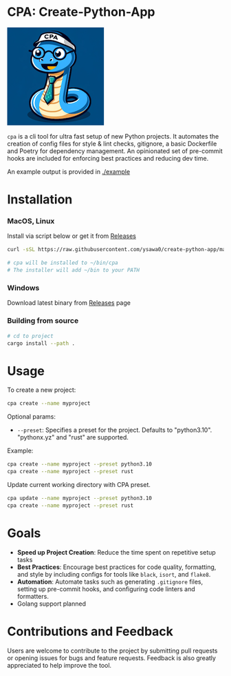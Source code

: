 # CPA: Create-Python-App

![CPA Logo](cpa.png)

`cpa` is a cli tool for ultra fast setup of new Python projects. It automates the creation of config files for style & lint checks, gitignore, a basic Dockerfile and Poetry for dependency management. An opinionated set of pre-commit hooks are included for enforcing best practices and reducing dev time.

An example output is provided in [./example](https://github.com/ysawa0/create-python-app/tree/main/example)

# Installation

### MacOS, Linux

Install via script below or get it from [Releases](https://github.com/ysawa0/create-python-app/releases)

```bash
curl -sSL https://raw.githubusercontent.com/ysawa0/create-python-app/main/install.sh | bash
```

```bash
# cpa will be installed to ~/bin/cpa
# The installer will add ~/bin to your PATH
```

### Windows

Download latest binary from [Releases](https://github.com/ysawa0/create-python-app/releases) page

### Building from source

```bash
# cd to project
cargo install --path .
```

# Usage

To create a new project:

```bash
cpa create --name myproject
```

Optional params:

- `--preset`: Specifies a preset for the project. Defaults to "python3.10". "pythonx.yz" and "rust" are supported.

Example:

```bash
cpa create --name myproject --preset python3.10
cpa create --name myproject --preset rust
```

Update current working directory with CPA preset.

```bash
cpa update --name myproject --preset python3.10
cpa create --name myproject --preset rust
```

# Goals

- **Speed up Project Creation**: Reduce the time spent on repetitive setup tasks
- **Best Practices**: Encourage best practices for code quality, formatting, and style by including configs for tools like `black`, `isort`, and `flake8`.
- **Automation**: Automate tasks such as generating `.gitignore` files, setting up pre-commit hooks, and configuring code linters and formatters.
- Golang support planned

# Contributions and Feedback

Users are welcome to contribute to the project by submitting pull requests or opening issues for bugs and feature requests. Feedback is also greatly appreciated to help improve the tool.
